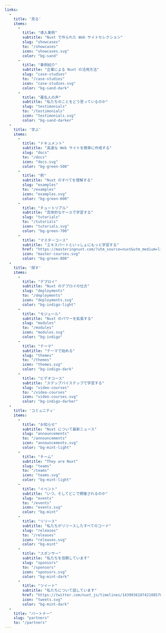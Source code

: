 ```yaml
---
links:
  -
    title: '見る'
    items:
      -
        title: "導入事例"
        subtitle: "Nuxt で作られた Web サイトセレクション"
        slug: "showcases"
        to: "/showcases"
        icon: "showcases.svg"
        color: "bg-sand"
      -
        title: "事例紹介"
        subtitle: "企業による Nuxt の活用方法"
        slug: "case-studies"
        to: "/case-studies"
        icon: "case-studies.svg"
        color: "bg-sand-dark"
      -
        title: "著名人の声"
        subtitle: "私たちのことをどう思っているのか"
        slug: "testimonials"
        to: "/testimonials"
        icon: "testimonials.svg"
        color: "bg-sand-darker"
  -
    title: '学ぶ'
    items:
      -
        title: "ドキュメント"
        subtitle: "高速な Web サイトを簡単に作成する"
        slug: "docs"
        to: "/docs"
        icon: "docs.svg"
        color: "bg-green-500"
      -
        title: "例"
        subtitle: "Nuxt のすべてを理解する"
        slug: "examples"
        to: "/examples"
        icon: "examples.svg"
        color: "bg-green-600"
      -
        title: "チュートリアル"
        subtitle: "具体的なケースで学習する"
        slug: "tutorials"
        to: "/tutorials"
        icon: "tutorials.svg"
        color: "bg-green-700"
      -
        title: "マスターコース"
        subtitle: "エキスパートといっしょにもっと学習する"
        href: "https://masteringnuxt.com/?utm_source=nuxt&utm_medium=link&utm_campaign=nsite"
        icon: "master-courses.svg"
        color: "bg-green-800"
  -
    title: '探す'
    items:
      -
        title: "デプロイ"
        subtitle: "Nuxt のデプロイの仕方"
        slug: "deployments"
        to: "/deployments"
        icon: "deployments.svg"
        color: "bg-indigo-light"
      -
        title: "モジュール"
        subtitle: "Nuxt のパワーを拡張する"
        slug: "modules"
        to: "/modules"
        icon: "modules.svg"
        color: "bg-indigo"
      -
        title: "テーマ"
        subtitle: "テーマで始める"
        slug: "themes"
        to: "/themes"
        icon: "themes.svg"
        color: "bg-indigo-dark"
      -
        title: "ビデオコース"
        subtitle: "ステップバイステップで学習する"
        slug: "video-courses"
        to: "/video-courses"
        icon: "video-courses.svg"
        color: "bg-indigo-darker"
  -
    title: 'コミュニティ'
    items:
      -
        title: "お知らせ"
        subtitle: "Nuxt について最新ニュース"
        slug: "announcements"
        to: "/announcements"
        icon: "announcements.svg"
        color: "bg-mint-light"
      -
        title: "チーム"
        subtitle: "They are Nuxt"
        slug: "teams"
        to: "/teams"
        icon: "teams.svg"
        color: "bg-mint-light"
      -
        title: "イベント"
        subtitle: "いつ、そしてどこで開催されるのか"
        slug: "events"
        to: "/events"
        icon: "events.svg"
        color: "bg-mint"
      -
        title: "リリース"
        subtitle: "私たちがリリースしたすべてのコード"
        slug: "releases"
        to: "/releases"
        icon: "releases.svg"
        color: "bg-mint"
      -
        title: "スポンサー"
        subtitle: "私たちを信頼しています"
        slug: "sponsors"
        to: "/sponsors"
        icon: "sponsors.svg"
        color: "bg-mint-dark"
      -
        title: "ツイート"
        subtitle: "私たちについて話しています"
        href: "https://twitter.com/nuxt_js/timelines/1439936107421085704"
        icon: "tweets.svg"
        color: "bg-mint-dark"
  -
    title: "パートナー"
    slug: "partners"
    to: "/partners"
---
```


